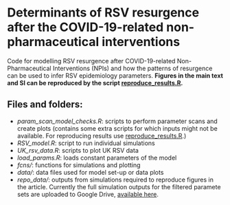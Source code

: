 # Determinants of RSV resurgence after the COVID-19-related non-pharmaceutical interventions

Code for modelling RSV resurgence after COVID-19-related Non-Pharmaceutical Interventions (NPIs) and how the patterns of resurgence can be used to infer RSV epidemiology parameters.
**Figures in the main text and SI can be reproduced by the script [reproduce_results.R](https://github.com/mbkoltai/RSV-model/blob/master/reproduce_results.R).**

## Files and folders:

-   _param_scan_model_checks.R_: scripts to perform parameter scans and create plots (contains some extra scripts for which inputs might not be available. For reproducing results use [reproduce_results.R](https://github.com/mbkoltai/RSV-model/blob/master/reproduce_results.R).)
-  _RSV_model.R_: script to run individual simulations
-  _UK_rsv_data.R_: scripts to plot UK RSV data
-  _load_params.R_: loads constant parameters of the model
-  _fcns/_: functions for simulations and plotting
-  _data/_: data files used for model set-up or data plots
-  _repo_data/_: outputs from simulations required to reproduce figures in the article. Currently the full simulation outputs for the filtered paramete sets are uploaded to Google Drive, [available here](https://drive.google.com/file/d/12ohuGEPrVnOxazXnxEGZGwJIwj16frCc/view?usp=sharing).